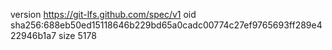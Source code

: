 version https://git-lfs.github.com/spec/v1
oid sha256:688eb50ed15118646b229bd65a0cadc00774c27ef9765693ff289e422946b1a7
size 5178
